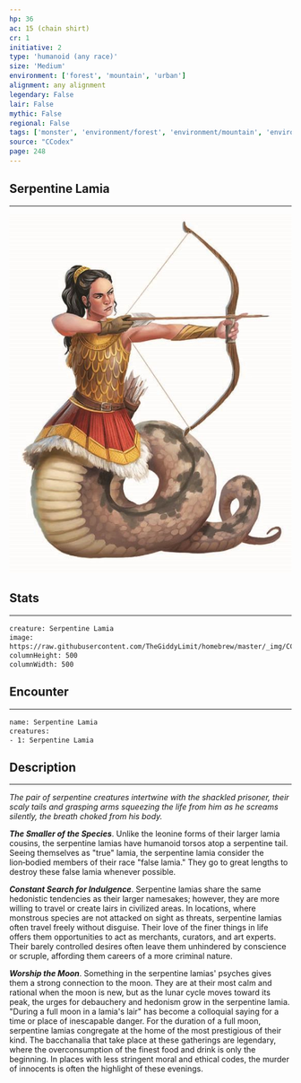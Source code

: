```yaml
---
hp: 36
ac: 15 (chain shirt)
cr: 1
initiative: 2
type: 'humanoid (any race)'    
size: 'Medium'
environment: ['forest', 'mountain', 'urban']
alignment: any alignment
legendary: False
lair: False
mythic: False
regional: False
tags: ['monster', 'environment/forest', 'environment/mountain', 'environment/urban']
source: "CCodex"
page: 248
---
```


## Serpentine Lamia
---

![|600](https://raw.githubusercontent.com/TheGiddyLimit/homebrew/master/_img/CCodex/Serpentinelamia.jpg)

## Stats
---

```statblock
creature: Serpentine Lamia
image: https://raw.githubusercontent.com/TheGiddyLimit/homebrew/master/_img/CCodex/serpentinelamia_token.png
columnHeight: 500
columnWidth: 500
```

## Encounter
---

```encounter-table
name: Serpentine Lamia
creatures:
- 1: Serpentine Lamia
```

## Description
---
_The pair of serpentine creatures intertwine with the shackled prisoner, their scaly tails and grasping arms squeezing the life from him as he screams silently, the breath choked from his body._

**_The Smaller of the Species_**. Unlike the leonine forms of their larger lamia cousins, the serpentine lamias have humanoid torsos atop a serpentine tail. Seeing themselves as "true" lamia, the serpentine lamia consider the lion‑bodied members of their race "false lamia." They go to great lengths to destroy these false lamia whenever possible.

**_Constant Search for Indulgence_**. Serpentine lamias share the same hedonistic tendencies as their larger namesakes; however, they are more willing to travel or create lairs in civilized areas. In locations, where monstrous species are not attacked on sight as threats, serpentine lamias often travel freely without disguise. Their love of the finer things in life offers them opportunities to act as merchants, curators, and art experts. Their barely controlled desires often leave them unhindered by conscience or scruple, affording them careers of a more criminal nature.

**_Worship the Moon_**. Something in the serpentine lamias' psyches gives them a strong connection to the moon. They are at their most calm and rational when the moon is new, but as the lunar cycle moves toward its peak, the urges for debauchery and hedonism grow in the serpentine lamia. "During a full moon in a lamia's lair" has become a colloquial saying for a time or place of inescapable danger. For the duration of a full moon, serpentine lamias congregate at the home of the most prestigious of their kind. The bacchanalia that take place at these gatherings are legendary, where the overconsumption of the finest food and drink is only the beginning. In places with less stringent moral and ethical codes, the murder of innocents is often the highlight of these evenings.






